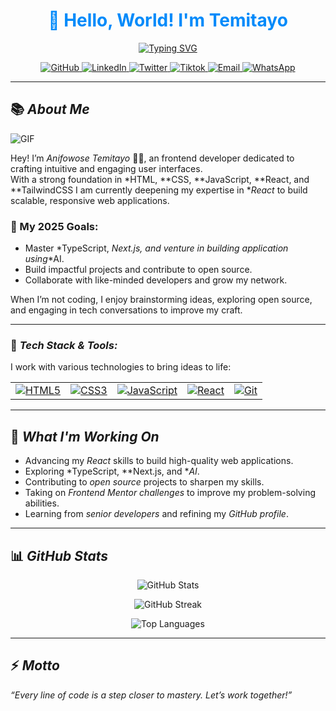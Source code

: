 
<div align="center">
  <h1 style="color: #008afa;">👋 Hello, World! I'm Temitayo</h1>

<a href="https://git.io/typing-svg"><img
src="https://readme-typing-svg.demolab.com?font=Kanit&size=30&pause=3000&color=008AFA&background=FAFAFA00&center=true&width=600&lines=Frontend+Developer;React+Enthusiast;Lifelong+Learner;Let's+Build+Greatness+Together!"
alt="Typing SVG" /></a>

<p>
  <a href="https://github.com/theonly1ty">
    <img src="https://img.shields.io/badge/GitHub-181717?style=for-the-badge&logo=github&logoColor=white" alt="GitHub">
  </a>
  <a href="https://linkedin.com/in/temitayo-anifowose">
    <img src="https://img.shields.io/badge/LinkedIn-0077B5?style=for-the-badge&logo=linkedin&logoColor=white" alt="LinkedIn">
  </a>
  <a href="https://twitter.com/dev_temitayo">
    <img src="https://img.shields.io/badge/X-1DA1F2?style=for-the-badge&logo=twitter&logoColor=white" alt="Twitter">
  </a>
    <a href="https://www.tiktok.com/@dev_temitayo1">
    <img src="https://img.shields.io/badge/Tiktok-181717?style=for-the-badge&logo=tiktok&logoColor=white" alt="Tiktok">
  </a>
<a href="mailto:anifowosetemitayo5@gmail.com">
  <img src="https://img.shields.io/badge/Email-D14836?style=for-the-badge&logo=gmail&logoColor=white" alt="Email">
</a>

<a href="https://wa.me/2348164948151">
  <img src="https://img.shields.io/badge/WhatsApp-25D366?style=for-the-badge&logo=whatsapp&logoColor=white" alt="WhatsApp">
</a>
  
</p>
</div>

---

## 📚 *About Me*

![GIF](https://media4.giphy.com/media/v1.Y2lkPTc5MGI3NjExOHFxOXBxZHdoamp2bTk0OXo2NGhsdGNuc3lseW1vaXZmZzFvajFkbCZlcD12MV9pbnRlcm5hbF9naWZfYnlfaWQmY3Q9Zw/4rZA5D22301iMgrUNd/giphy.gif)

Hey! I’m *Anifowose Temitayo* 👨‍💻, an frontend developer dedicated to crafting intuitive and engaging user interfaces.  
With a strong foundation in *HTML, **CSS, **JavaScript, **React, and **TailwindCSS I am currently deepening my expertise in **React* to build scalable, responsive web applications.

### 🎯 My 2025 Goals:
- Master *TypeScript, **Next.js*, and venture in building application using**AI.
- Build impactful projects and contribute to open source.
- Collaborate with like-minded developers and grow my network.

When I’m not coding, I enjoy brainstorming ideas, exploring open source, and engaging in tech conversations to improve my craft.

---

### 🔧 *Tech Stack & Tools:*

I work with various technologies to bring ideas to life:

|                            |                            |                            |                            |                            |
|----------------------------|----------------------------|----------------------------|----------------------------|----------------------------|
| [![HTML5](https://skillicons.dev/icons?i=html)](https://developer.mozilla.org/en-US/docs/Web/HTML) | [![CSS3](https://skillicons.dev/icons?i=css)](https://developer.mozilla.org/en-US/docs/Web/CSS) | [![JavaScript](https://skillicons.dev/icons?i=javascript)](https://developer.mozilla.org/en-US/docs/Web/JavaScript) | [![React](https://skillicons.dev/icons?i=react)](https://reactjs.org/) | [![Git](https://skillicons.dev/icons?i=git)](https://git-scm.com/) 

---

## 🚀 *What I'm Working On*
- Advancing my *React* skills to build high-quality web applications.
- Exploring *TypeScript, **Next.js, and **AI*.
- Contributing to *open source* projects to sharpen my skills.
- Taking on *Frontend Mentor challenges* to improve my problem-solving abilities.
- Learning from *senior developers* and refining my *GitHub profile*.

---

## 📊 *GitHub Stats*
<p align="center">
  <img src="https://github-readme-stats.vercel.app/api?username=theonly1ty&show_icons=true&theme=radical" alt="GitHub Stats" />
</p>
<p align="center">
  <img src="https://github-readme-streak-stats.herokuapp.com/?user=theonly1ty&theme=radical" alt="GitHub Streak" />
</p>
<p align="center">
  <img src="https://github-readme-stats.vercel.app/api/top-langs?username=theonly1ty&show_icons=true&locale=en&layout=compact&theme=radical" alt="Top Languages" />
</p>

---

## ⚡ *Motto*
*“Every line of code is a step closer to mastery. Let’s work together!”*
